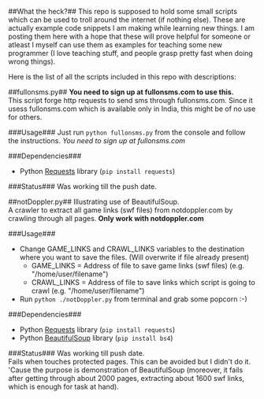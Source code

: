 ##What the heck?##
This repo is supposed to hold some small scripts which can be used to troll around the internet (if nothing else).
These are actually example code snippets I am making while learning new things. I am posting them here with a hope that these will prove helpful for someone or atleast I myself can use them as examples for teaching some new programmer (I love teaching stuff, and people grasp pretty fast when doing wrong things).  

Here is the list of all the scripts included in this repo with descriptions:

##fullonsms.py##
**You need to sign up at fullonsms.com to use this.**  
This script forge http requests to send sms through fullonsms.com. Since it usess fullonsms.com which is available only in India, this might be of no use for others.

###Usage###
Just run <code>python fullonsms.py</code> from the console and follow the instructions. *You need to sign up at fullonsms.com*

###Dependencies###
*	Python [Requests](https://github.com/kennethreitz/requests) library (<code>pip install requests</code>)  

###Status###
Was working till the push date.

##notDoppler.py##
Illustrating use of BeautifulSoup.  
A crawler to extract all game links (swf files) from notdoppler.com by crawling through all pages. 
**Only work with notdoppler.com**

###Usage###
*	Change GAME_LINKS and CRAWL_LINKS variables to the destination where you want to save the files. (Will overwrite if file already present)
	*	GAME_LINKS = Address of file to save game links (swf files) (e.g. "/home/user/filename")
	*	CRAWL_LINKS = Address of file to save links which script is going to crawl (e.g. "/home/user/filename")
*	Run <code>python ./notDoppler.py</code> from terminal and grab some popcorn :-)

###Dependencies###
*	Python [Requests](https://github.com/kennethreitz/requests) library (<code>pip install requests</code>)  
*	Python [BeautifulSoup](http://www.crummy.com/software/BeautifulSoup) library (<code>pip install bs4</code>)    

###Status###
Was working till push date.  
Fails when touches protected pages. This can be avoided but I didn't do it. 'Cause the purpose is demonstration of BeautifulSoup (moreover, it fails after getting through about 2000 pages, extracting about 1600 swf links, which is enough for task at hand).